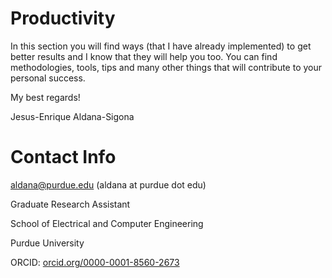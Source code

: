 # Productivity

In this section you will find ways (that I have already implemented) to get better results and I know that they will help you too.
You can find methodologies, tools, tips and many other things that will contribute to your personal success.

My best regards!

Jesus-Enrique Aldana-Sigona


# Contact Info

aldana@purdue.edu (aldana at purdue dot edu)

Graduate Research Assistant

School of Electrical and Computer Engineering

Purdue University

ORCID: [orcid.org/0000-0001-8560-2673](orcid.org/0000-0001-8560-2673)
